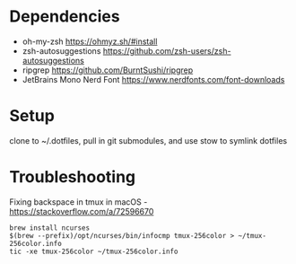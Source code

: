 # Dependencies

- oh-my-zsh https://ohmyz.sh/#install
- zsh-autosuggestions https://github.com/zsh-users/zsh-autosuggestions
- ripgrep https://github.com/BurntSushi/ripgrep
- JetBrains Mono Nerd Font https://www.nerdfonts.com/font-downloads

# Setup
clone to ~/.dotfiles, pull in git submodules, and use stow to symlink dotfiles

# Troubleshooting
Fixing backspace in tmux in macOS - https://stackoverflow.com/a/72596670

```
brew install ncurses
$(brew --prefix)/opt/ncurses/bin/infocmp tmux-256color > ~/tmux-256color.info
tic -xe tmux-256color ~/tmux-256color.info
```
